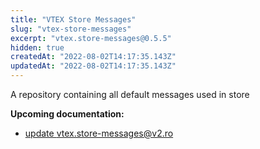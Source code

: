 ```yaml
---
title: "VTEX Store Messages"
slug: "vtex-store-messages"
excerpt: "vtex.store-messages@0.5.5"
hidden: true
createdAt: "2022-08-02T14:17:35.143Z"
updatedAt: "2022-08-02T14:17:35.143Z"
---
```

A repository containing all default messages used in store


**Upcoming documentation:**

 - [update vtex.store-messages@v2.ro](https://github.com/vtex-apps/store-messages/pull/7)